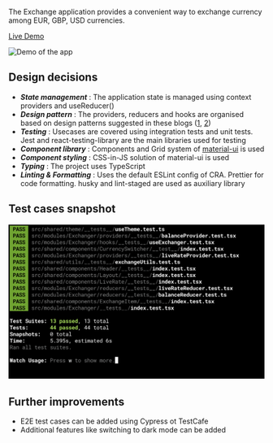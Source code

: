 The Exchange application provides a convenient way to exchange currency among EUR, GBP, USD currencies.

[Live Demo](https://currency-exchanger.netlify.app/ "Exchange App")

![Demo of the app](/docs/app_demo.gif?raw=true "Exchange App")

## Design decisions 

* **_State management_** : The application state is managed using context providers and useReducer()
* **_Design pattern_** : The providers, reducers and hooks are organised based on design patterns suggested in these blogs ([1](https://kentcdodds.com/blog/application-state-management-with-react), [2](https://kentcdodds.com/blog/how-to-use-react-context-effectively))
* **_Testing_** : Usecases are covered using integration tests and unit tests. Jest and react-testing-library are the main libraries used for testing
* **_Component library_** : Components and Grid system of [material-ui](https://material-ui.com/) is used
* **_Component styling_** : CSS-in-JS solution of material-ui is used
* **_Typing_** : The project uses TypeScript
* **_Linting & Formatting_** : Uses the default ESLint config of CRA. Prettier for code formatting. husky and lint-staged are used as auxiliary library

## Test cases snapshot

![Screenshot of Test cases](/docs/testcases.png)

## Further improvements
* E2E test cases can be added using Cypress ot TestCafe
* Additional features like switching to dark mode can be added

